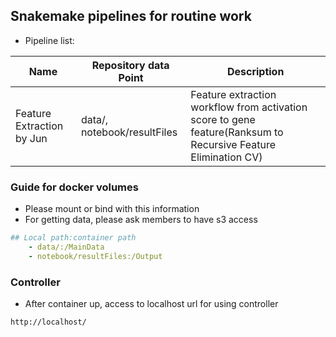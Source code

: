 ## Snakemake pipelines for routine work

* Pipeline list:

| Name | Repository data Point | Description |
|---------|---------|---------|
| Feature Extraction by Jun | data/, notebook/resultFiles | Feature extraction workflow from activation score to gene feature(Ranksum to Recursive Feature Elimination CV) |

### Guide for docker volumes
* Please mount or bind with this information
* For getting data, please ask members to have s3 access 
```yaml
## Local path:container path
    - data/:/MainData
    - notebook/resultFiles:/Output
```

### Controller
* After container up, access to localhost url for using controller
```
http://localhost/
```

